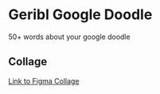 # Geribl Google Doodle
50+ words about your google doodle

## Collage
[Link to Figma Collage](https://www.figma.com/file/qJCTsV87m9OoCnfV9xToBO/Google-Doodle?node-id=0%3A1)
